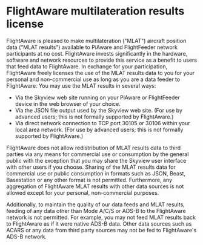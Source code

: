 # FlightAware multilateration results license

FlightAware is pleased to make multilateration ("MLAT") aircraft position data
("MLAT results") available to PiAware and FlightFeeder network participants at
no cost. FlightAware invests significantly in the hardware, software and
network resources to provide this service as a benefit to users that feed
data to FlightAware. In exchange for your participation, FlightAware freely
licenses the use of the MLAT results data to you for your personal and
non-commercial use as long as you are a data feeder to FlightAware. You may use
the MLAT results in several ways:

 * Via the Skyview web site running on your PiAware or FlightFeeder device in
   the web browser of your choice.
 * Via the JSON file output used by the Skyview web site. (For use by advanced
   users; this is not formally supported by FlightAware.)
 * Via direct network connection to TCP port 30105 or 30106 within your local
   area network. (For use by advanced users; this is not formally supported by
   FlightAware.)

FlightAware does not allow redistribution of MLAT results data to third parties
via any means for commercial use or consumption by the general public with the
exception that you may share the Skyview user interface with other users if you
choose. Sharing of the MLAT results data for commercial use or public
consumption in formats such as JSON, Beast, Basestation or any other format is
not permitted. Furthermore, any aggregation of FlightAware MLAT results with
other data sources is not allowed except for your personal, non-commercial
purposes.

Additionally, to maintain the quality of our data feeds and MLAT results,
feeding of any data other than Mode A/C/S or ADS-B to the FlightAware network
is not permitted. For example, you may not feed MLAT results back to
FlightAware as if it were native ADS-B data. Other data sources such as ACARS
or any data from third party sources may not be fed to FlightAware's ADS-B
network.
